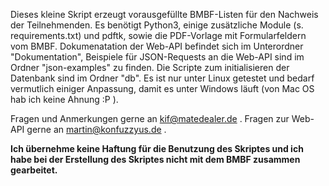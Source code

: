 Dieses kleine Skript erzeugt vorausgefüllte BMBF-Listen für den Nachweis der Teilnehmenden. 
Es benötigt Python3, einige zusätzliche Module (s. requirements.txt) und pdftk, sowie die PDF-Vorlage mit Formularfeldern vom BMBF. 
Dokumenatation der Web-API befindet sich im Unterordner "Dokumentation", Beispiele für JSON-Requests an die Web-API sind im Ordner "json-examples" zu finden.
Die Scripte zum initialisieren der Datenbank sind im Ordner "db".
Es ist nur unter Linux getestet und bedarf vermutlich einiger Anpassung, damit es unter Windows läuft (von Mac OS hab ich keine Ahnung :P ).

Fragen und Anmerkungen gerne an kif@matedealer.de .
Fragen zur Web-API gerne an martin@konfuzzyus.de .


**Ich übernehme keine Haftung für die Benutzung des Skriptes und ich habe bei der Erstellung des Skriptes nicht mit dem BMBF zusammen gearbeitet.**
